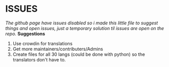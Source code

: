 # ISSUES
*The github page have issues disabled so i made this little file to suggest things and open issues, just a temporary solution til issues are open on the repo.*
**Suggestions**
1. Use crowdin for translations
2. Get more maintainers/contributers/Admins
3. Create files for all 30 langs (could be done with python) so the translators don't have to. 

